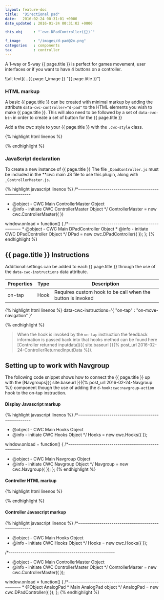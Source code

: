 ```yaml
---
layout: feature-doc
title:  "Directional pad"
date:   2016-02-24 00:31:01 +0000
date_updated : 2016-01-24 00:31:02 +0000

this_obj     : "`cwc.DPadController({})`"

f_image      : "/images/d-pad@2x.png"
categories   : components
tax          : controller
---
```

A 1-way or 5-way {{ page.title }} is perfect for games movement, user interfaces or if you want to have 4 buttons on a controller.
<!--more-->

![alt text]( ..{{ page.f_image }} "{{ page.title }}")

### HTML markup
A basic {{ page.title }} can be created with minimal markup by adding the attribute `data-cwc-controller="d-pad"` to the HTML elements you wish to make {{ page.title }}. This will also need to be followed by a set of `data-cwc-btn` in order to create a set of button for the {{ page.title }}

Add a the cwc style to your {{ page.title }} with the `.cwc-style` class.

{% highlight html linenos %}
<section class="dpad cwc-style" data-cwc-controller="dpad" >
    <span data-cwc-btn="up" ></span>
    <span data-cwc-btn="right" ></span>
    <span data-cwc-btn="down" ></span>
    <span data-cwc-btn="left" ></span>
    <span data-cwc-btn="enter" ></span>
</section>
{% endhighlight %}

### JavaScript declaration
To create a new instance of {{ page.title }} The file `_DpadController.js` must be included in the ***cwc* main JS file to use this plugin, along with `_ControllerMaster.js`.

{% highlight javascript linenos %}
/*------------------------------------------------------
* @object - CWC Main ControllerMaster Object
* @info   - initiate CWC ControllerMaster Object
*/
ControllerMaster = new cwc.ControllerMaster({
})

window.onload = function() {
    /*------------------------------------------------------
    * @object - CWC Main DPadController Object
    * @info   - initiate CWC DPadController Object
    */
    DPad = new cwc.DPadController({
    });
};
{% endhighlight %}


[comment]: <> (--------------------------------------------------------------------------------------------------------)

## {{ page.title }} Instructions
Additional settings can be added to each {{ page.title }} through the use of the `data-cwc-instructions` data attribute.

| Properties    | Type    | Description                                                |
| ------------- | ------- | --------------                                             |
| on-tap        | Hook    | Requires custom hook to be call when the button is invoked |

{% highlight html linenos %}
data-cwc-instructions='{ "on-tap" : "on-move-navigation"  }'
<div data-cwc-controller="d-pad"
  data-cwc-instructions='{ "on-move" : "hook:custom-hook"  }' >
</div>
{% endhighlight %}

>When the hook is invoked by the `on-tap` instruction the feedback information is passed back into that hooks method can be found here [Controller returned inputdata]({{ site.baseurl }}{% post_url 2016-02-24-ControllerReturnedInputData %}).


## Setting up to work with Navgroup
The following code snippet shows how to connect the  {{ page.title }} up with the [Navgroups]{{ site.baseurl }}({% post_url 2016-02-24-Navgroup %}) component though the use of adding the `d-hook:cwc:navgroup-action` hook to the on-tap instruction.

#### Display Javascript markup
{% highlight javascript linenos %}
/*------------------------------------------------------
* @object - CWC Main Hooks Object
* @info   - initiate CWC Hooks Object
*/
Hooks = new cwc.Hooks({
});

window.onload = function() {
  /*------------------------------------------------------
  * @object - CWC Main Navgroup Object
  * @info   - initiate CWC Navgroup Object
  */
  Navgroup = new cwc.Navgroup({ });
};
{% endhighlight %}

#### Controller HTML markup
{% highlight html linenos %}
<section class="dpad cwc-style" data-cwc-controller="dpad"
    data-cwc-instructions='{ "on-tap" : "d-hook:cwc:navgroup-action"  }' >
    <span data-cwc-btn="up" ></span>
    <span data-cwc-btn="right" ></span>
    <span data-cwc-btn="down" ></span>
    <span data-cwc-btn="left" ></span>
    <span data-cwc-btn="enter" ></span>
</section>
{% endhighlight %}

#### Controller Javascript markup
{% highlight javascript linenos %}
/*------------------------------------------------------
* @object - CWC Main Hooks Object
* @info   - initiate CWC Hooks Object
*/
Hooks = new cwc.Hooks({
});

/*------------------------------------------------------
* @object - CWC Main ControllerMaster Object
* @info   - initiate CWC ControllerMaster Object
*/
ControllerMaster = new cwc.ControllerMaster({
});

window.onload = function() {
    /*------------------------------------------------------
    * @Object AnalogPad
    * Main AnalogPad object
    */
    AnalogPad = new cwc.DPadController({
    });
};
{% endhighlight %}
